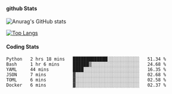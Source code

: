 #### github Stats
![Anurag's GitHub stats](https://github-readme-stats.vercel.app/api?username=reduhq&theme=react&show_icons=true&hide=contribs,prs)

[![Top Langs](https://github-readme-stats.vercel.app/api/top-langs/?username=reduhq&layout=compact&theme=react)](https://github.com/anuraghazra/github-readme-stats)

#### Coding Stats
<!--START_SECTION:waka-->

```text
Python   2 hrs 18 mins   █████████████░░░░░░░░░░░░   51.34 %
Bash     1 hr 6 mins     ██████▒░░░░░░░░░░░░░░░░░░   24.68 %
YAML     44 mins         ████░░░░░░░░░░░░░░░░░░░░░   16.35 %
JSON     7 mins          ▓░░░░░░░░░░░░░░░░░░░░░░░░   02.68 %
TOML     6 mins          ▓░░░░░░░░░░░░░░░░░░░░░░░░   02.58 %
Docker   6 mins          ▓░░░░░░░░░░░░░░░░░░░░░░░░   02.37 %
```

<!--END_SECTION:waka-->